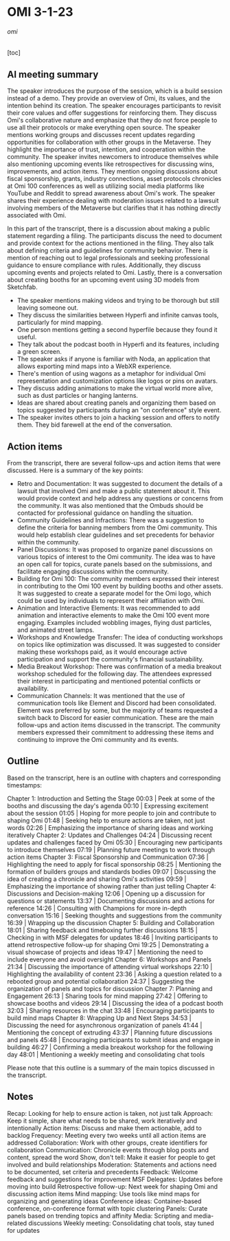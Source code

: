 # OMI 3-1-23

###### omi

[toc]



## AI meeting summary
The speaker introduces the purpose of the session, which is a build session instead of a demo. They provide an overview of Omi, its values, and the intention behind its creation. The speaker encourages participants to revisit their core values and offer suggestions for reinforcing them. They discuss Omi's collaborative nature and emphasize that they do not force people to use all their protocols or make everything open source. The speaker mentions working groups and discusses recent updates regarding opportunities for collaboration with other groups in the Metaverse. They highlight the importance of trust, intention, and cooperation within the community. The speaker invites newcomers to introduce themselves while also mentioning upcoming events like retrospectives for discussing wins, improvements, and action items. They mention ongoing discussions about fiscal sponsorship, grants, industry connections, asset protocols chronicles at Omi 100 conferences as well as utilizing social media platforms like YouTube and Reddit to spread awareness about Omi's work. The speaker shares their experience dealing with moderation issues related to a lawsuit involving members of the Metaverse but clarifies that it has nothing directly associated with Omi.

In this part of the transcript, there is a discussion about making a public statement regarding a filing. The participants discuss the need to document and provide context for the actions mentioned in the filing. They also talk about defining criteria and guidelines for community behavior. There is mention of reaching out to legal professionals and seeking professional guidance to ensure compliance with rules. Additionally, they discuss upcoming events and projects related to Omi. Lastly, there is a conversation about creating booths for an upcoming event using 3D models from Sketchfab.

- The speaker mentions making videos and trying to be thorough but still leaving someone out.
- They discuss the similarities between Hyperfi and infinite canvas tools, particularly for mind mapping.
- One person mentions getting a second hyperfile because they found it useful.
- They talk about the podcast booth in Hyperfi and its features, including a green screen.
- The speaker asks if anyone is familiar with Noda, an application that allows exporting mind maps into a WebXR experience.
- There's mention of using wagons as a metaphor for individual Omi representation and customization options like logos or pins on avatars.
- They discuss adding animations to make the virtual world more alive, such as dust particles or hanging lanterns.
- Ideas are shared about creating panels and organizing them based on topics suggested by participants during an "on conference" style event.
- The speaker invites others to join a hacking session and offers to notify them. They bid farewell at the end of the conversation.

## Action items

From the transcript, there are several follow-ups and action items that were discussed. Here is a summary of the key points:

- Retro and Documentation: It was suggested to document the details of a lawsuit that involved Omi and make a public statement about it. This would provide context and help address any questions or concerns from the community. It was also mentioned that the Ombuds should be contacted for professional guidance on handling the situation.
- Community Guidelines and Infractions: There was a suggestion to define the criteria for banning members from the Omi community. This would help establish clear guidelines and set precedents for behavior within the community.
- Panel Discussions: It was proposed to organize panel discussions on various topics of interest to the Omi community. The idea was to have an open call for topics, curate panels based on the submissions, and facilitate engaging discussions within the community.
- Building for Omi 100: The community members expressed their interest in contributing to the Omi 100 event by building booths and other assets. It was suggested to create a separate model for the Omi logo, which could be used by individuals to represent their affiliation with Omi.
- Animation and Interactive Elements: It was recommended to add animation and interactive elements to make the Omi 100 event more engaging. Examples included wobbling images, flying dust particles, and animated street lamps.
- Workshops and Knowledge Transfer: The idea of conducting workshops on topics like optimization was discussed. It was suggested to consider making these workshops paid, as it would encourage active participation and support the community's financial sustainability.
- Media Breakout Workshop: There was confirmation of a media breakout workshop scheduled for the following day. The attendees expressed their interest in participating and mentioned potential conflicts or availability.
- Communication Channels: It was mentioned that the use of communication tools like Element and Discord had been consolidated. Element was preferred by some, but the majority of teams requested a switch back to Discord for easier communication.
These are the main follow-ups and action items discussed in the transcript. The community members expressed their commitment to addressing these items and continuing to improve the Omi community and its events.

## Outline
Based on the transcript, here is an outline with chapters and corresponding timestamps:

Chapter 1: Introduction and Setting the Stage
00:03 | Peek at some of the booths and discussing the day's agenda
00:10 | Expressing excitement about the session
01:05 | Hoping for more people to join and contribute to shaping Omi
01:48 | Seeking help to ensure actions are taken, not just words
02:26 | Emphasizing the importance of sharing ideas and working iteratively
Chapter 2: Updates and Challenges
04:24 | Discussing recent updates and challenges faced by Omi
05:30 | Encouraging new participants to introduce themselves
07:19 | Planning future meetings to work through action items
Chapter 3: Fiscal Sponsorship and Communication
07:36 | Highlighting the need to apply for fiscal sponsorship
08:25 | Mentioning the formation of builders groups and standards bodies
09:07 | Discussing the idea of creating a chronicle and sharing Omi's activities
09:59 | Emphasizing the importance of showing rather than just telling
Chapter 4: Discussions and Decision-making
12:06 | Opening up a discussion for questions or statements
13:37 | Documenting discussions and actions for reference
14:26 | Consulting with Champions for more in-depth conversation
15:16 | Seeking thoughts and suggestions from the community
16:39 | Wrapping up the discussion
Chapter 5: Building and Collaboration
18:01 | Sharing feedback and timeboxing further discussions
18:15 | Checking in with MSF delegates for updates
18:46 | Inviting participants to attend retrospective follow-up for shaping Omi
19:25 | Demonstrating a visual showcase of projects and ideas
19:47 | Mentioning the need to include everyone and avoid oversight
Chapter 6: Workshops and Panels
21:34 | Discussing the importance of attending virtual workshops
22:10 | Highlighting the availability of content
23:36 | Asking a question related to a rebooted group and potential collaboration
24:37 | Suggesting the organization of panels and topics for discussion
Chapter 7: Planning and Engagement
26:13 | Sharing tools for mind mapping
27:42 | Offering to showcase booths and videos
29:14 | Discussing the idea of a podcast booth
32:03 | Sharing resources in the chat
33:48 | Encouraging participants to build mind maps
Chapter 8: Wrapping Up and Next Steps
34:53 | Discussing the need for asynchronous organization of panels
41:44 | Mentioning the concept of extruding
43:37 | Planning future discussions and panels
45:48 | Encouraging participants to submit ideas and engage in building
46:27 | Confirming a media breakout workshop for the following day
48:01 | Mentioning a weekly meeting and consolidating chat tools

Please note that this outline is a summary of the main topics discussed in the transcript.

## Notes
Recap: Looking for help to ensure action is taken, not just talk
Approach: Keep it simple, share what needs to be shared, work iteratively and intentionally
Action items: Discuss and make them actionable, add to backlog
Frequency: Meeting every two weeks until all action items are addressed
Collaboration: Work with other groups, create identifiers for collaboration
Communication: Chronicle events through blog posts and content, spread the word
Show, don't tell: Make it easier for people to get involved and build relationships
Moderation: Statements and actions need to be documented, set criteria and precedents
Feedback: Welcome feedback and suggestions for improvement
MSF Delegates: Updates before moving into build
Retrospective follow-up: Next week for shaping Omi and discussing action items
Mind mapping: Use tools like mind maps for organizing and generating ideas
Conference ideas: Container-based conference, on-conference format with topic clustering
Panels: Curate panels based on trending topics and affinity
Media: Scripting and media-related discussions
Weekly meeting: Consolidating chat tools, stay tuned for updates